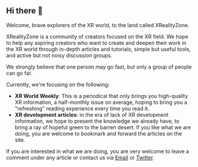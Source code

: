 ## Hi there 👋

Welcome, brave explorers of the XR world, to the land called XRealityZone.

XRealityZone is a community of creators focused on the XR field. We hope to help any aspiring creators who want to create and deepen their work in the XR world through in-depth articles and tutorials, simple but useful tools, and active but not noisy discussion groups.

We strongly believe that one person may go fast, but only a group of people can go far.

Currently, we're focusing on the following:

- **XR World Weekly**: This is a periodical that only brings you high-quality XR information, a half-monthly issue on average, hoping to bring you a "refreshing" reading experience every time you read it.
- **XR development articles**: in the era of lack of XR development information, we hope to present the knowledge we already have, to bring a ray of hopeful green to the barren desert.
If you like what we are doing, you are welcome to bookmark and forward the articles on the site.

If you are interested in what we are doing, you are very welcome to leave a comment under any article or contact us via [Email](mailto:xreality.zone@outlook.com) or [Twitter](https://twitter.com/XRealityZone).

